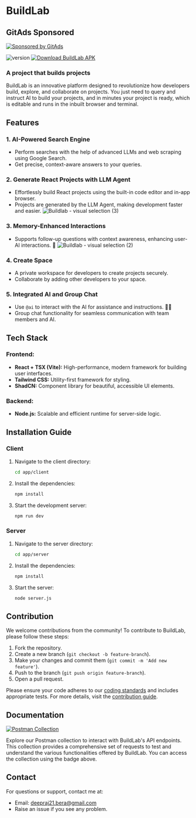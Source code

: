 # BuildLab

## GitAds Sponsored
[![Sponsored by GitAds](https://gitads.dev/v1/ad-serve?source=deepraj21/buildlab@github)](https://gitads.dev/v1/ad-track?source=deepraj21/buildlab@github)

<p align="left">
    <img src="https://img.shields.io/badge/version-0.0.2-brightgreen?style=for-the-badge&logo=appveyor" alt="version">
    <a href="./app/client/android/app/release/BuildLab.apk">
        <img src="https://img.shields.io/badge/download-BuildLab.apk-blue?style=for-the-badge&logo=android" alt="Download BuildLab APK">
    </a>
</p>

### A project that builds projects
BuildLab is an innovative platform designed to revolutionize how developers build, explore, and collaborate on projects. You just need to query and instruct AI to build your projects, and in minutes your project is ready, which is editable and runs in the inbuilt browser and terminal.

## Features

### 1. **AI-Powered Search Engine**
- Perform searches with the help of advanced LLMs and web scraping using Google Search.
- Get precise, context-aware answers to your queries. 

### 2. **Generate React Projects with LLM Agent**
- Effortlessly build React projects using the built-in code editor and in-app browser.
- Projects are generated by the LLM Agent, making development faster and easier. 
![Buildlab - visual selection (3)](https://github.com/user-attachments/assets/84ec8f28-e210-4bf1-920e-384800ec002c)

### 3. **Memory-Enhanced Interactions**
- Supports follow-up questions with context awareness, enhancing user-AI interactions. 🤖
![Buildlab - visual selection (2)](https://github.com/user-attachments/assets/fb1f6435-e2e5-44b8-8e1e-4be831646524)

### 4. **Create Space**
- A private workspace for developers to create projects securely.
- Collaborate by adding other developers to your space. 

### 5. **Integrated AI and Group Chat**
- Use `@ai` to interact with the AI for assistance and instructions. 🤖💡
- Group chat functionality for seamless communication with team members and AI. 

## Tech Stack

### Frontend:
- **React + TSX (Vite):** High-performance, modern framework for building user interfaces.
- **Tailwind CSS:** Utility-first framework for styling.
- **ShadCN:** Component library for beautiful, accessible UI elements.

### Backend:
- **Node.js:** Scalable and efficient runtime for server-side logic.

## Installation Guide

### Client

1. Navigate to the client directory:
    ```sh
    cd app/client
    ```

2. Install the dependencies:
    ```sh
    npm install
    ```

3. Start the development server:
    ```sh
    npm run dev
    ```

### Server

1. Navigate to the server directory:
    ```sh
    cd app/server
    ```

2. Install the dependencies:
    ```sh
    npm install
    ```

3. Start the server:
    ```sh
    node server.js
    ```

## Contribution

We welcome contributions from the community! To contribute to BuildLab, please follow these steps:

1. Fork the repository.
2. Create a new branch (`git checkout -b feature-branch`).
3. Make your changes and commit them (`git commit -m 'Add new feature'`).
4. Push to the branch (`git push origin feature-branch`).
5. Open a pull request.

Please ensure your code adheres to our [coding standards](CODE_OF_CONDUCT.md) and includes appropriate tests. For more details, visit the [contribution guide](CONTRIBUTING.md).


## Documentation

<p align="left">
    <a href="https://restless-meadow-826596.postman.co/workspace/New-Team-Workspace~0f549a0c-6bde-4ac1-9679-e6d0ce3e6650/collection/31222444-55e38d0f-e231-47cc-b583-674f108a9cdc?action=share&creator=31222444">
        <img src="https://img.shields.io/badge/Postman-Collection-orange?style=for-the-badge&logo=postman" alt="Postman Collection">
    </a>
</p>


Explore our Postman collection to interact with BuildLab's API endpoints. This collection provides a comprehensive set of requests to test and understand the various functionalities offered by BuildLab. You can access the collection using the badge above.

## Contact

For questions or support, contact me at:
- Email: deepraj21.bera@gmail.com
- Raise an issue if you see any problem.

